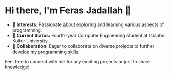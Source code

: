 # Hi there, I'm Feras Jadallah 👋

- 👀 **Interests:** Passionate about exploring and learning various aspects of programming.
- 🌱 **Current Status:** Fourth-year Computer Engineering student at Istanbul Kultur University.
- 💞️ **Collaboration:** Eager to collaborate on diverse projects to further develop my programming skills.

Feel free to connect with me for any exciting projects or just to share knowledge!

